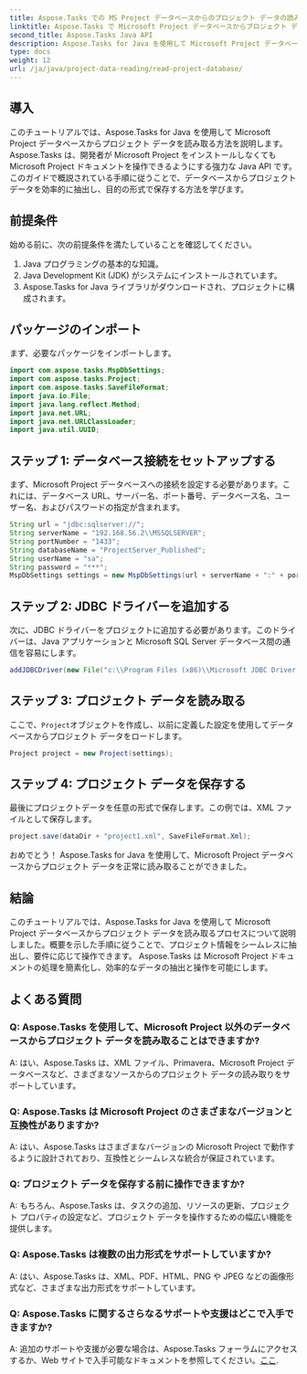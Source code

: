 ```yaml
---
title: Aspose.Tasks での MS Project データベースからのプロジェクト データの読み取り
linktitle: Aspose.Tasks で Microsoft Project データベースからプロジェクト データを読み取る
second_title: Aspose.Tasks Java API
description: Aspose.Tasks for Java を使用して Microsoft Project データベースからプロジェクト データを読み取る方法を学習します。コード例を含むステップバイステップのガイド。
type: docs
weight: 12
url: /ja/java/project-data-reading/read-project-database/
---
```

## 導入
このチュートリアルでは、Aspose.Tasks for Java を使用して Microsoft Project データベースからプロジェクト データを読み取る方法を説明します。 Aspose.Tasks は、開発者が Microsoft Project をインストールしなくても Microsoft Project ドキュメントを操作できるようにする強力な Java API です。このガイドで概説されている手順に従うことで、データベースからプロジェクト データを効率的に抽出し、目的の形式で保存する方法を学びます。
## 前提条件
始める前に、次の前提条件を満たしていることを確認してください。
1. Java プログラミングの基本的な知識。
2. Java Development Kit (JDK) がシステムにインストールされています。
3. Aspose.Tasks for Java ライブラリがダウンロードされ、プロジェクトに構成されます。

## パッケージのインポート
まず、必要なパッケージをインポートします。
```java
import com.aspose.tasks.MspDbSettings;
import com.aspose.tasks.Project;
import com.aspose.tasks.SaveFileFormat;
import java.io.File;
import java.lang.reflect.Method;
import java.net.URL;
import java.net.URLClassLoader;
import java.util.UUID;
```
## ステップ 1: データベース接続をセットアップする
まず、Microsoft Project データベースへの接続を設定する必要があります。これには、データベース URL、サーバー名、ポート番号、データベース名、ユーザー名、およびパスワードの指定が含まれます。
```java
String url = "jdbc:sqlserver://";
String serverName = "192.168.56.2\\MSSQLSERVER";
String portNumber = "1433";
String databaseName = "ProjectServer_Published";
String userName = "sa";
String password = "***";
MspDbSettings settings = new MspDbSettings(url + serverName + ":" + portNumber + ";databaseName=" + databaseName + ";user=" + userName + ";password=" + password);
```
## ステップ 2: JDBC ドライバーを追加する
次に、JDBC ドライバーをプロジェクトに追加する必要があります。このドライバーは、Java アプリケーションと Microsoft SQL Server データベース間の通信を容易にします。
```java
addJDBCDriver(new File("c:\\Program Files (x86)\\Microsoft JDBC Driver 4.0 for SQL Server\\sqljdbc_4.0\\enu\\sqljdbc4.jar"));
```
## ステップ 3: プロジェクト データを読み取る
ここで、`Project`オブジェクトを作成し、以前に定義した設定を使用してデータベースからプロジェクト データをロードします。
```java
Project project = new Project(settings);
```
## ステップ 4: プロジェクト データを保存する
最後にプロジェクトデータを任意の形式で保存します。この例では、XML ファイルとして保存します。
```java
project.save(dataDir + "project1.xml", SaveFileFormat.Xml);
```
おめでとう！ Aspose.Tasks for Java を使用して、Microsoft Project データベースからプロジェクト データを正常に読み取ることができました。

## 結論
このチュートリアルでは、Aspose.Tasks for Java を使用して Microsoft Project データベースからプロジェクト データを読み取るプロセスについて説明しました。概要を示した手順に従うことで、プロジェクト情報をシームレスに抽出し、要件に応じて操作できます。 Aspose.Tasks は Microsoft Project ドキュメントの処理を簡素化し、効率的なデータの抽出と操作を可能にします。
## よくある質問
### Q: Aspose.Tasks を使用して、Microsoft Project 以外のデータベースからプロジェクト データを読み取ることはできますか?
A: はい、Aspose.Tasks は、XML ファイル、Primavera、Microsoft Project データベースなど、さまざまなソースからのプロジェクト データの読み取りをサポートしています。
### Q: Aspose.Tasks は Microsoft Project のさまざまなバージョンと互換性がありますか?
A: はい、Aspose.Tasks はさまざまなバージョンの Microsoft Project で動作するように設計されており、互換性とシームレスな統合が保証されています。
### Q: プロジェクト データを保存する前に操作できますか?
A: もちろん、Aspose.Tasks は、タスクの追加、リソースの更新、プロジェクト プロパティの設定など、プロジェクト データを操作するための幅広い機能を提供します。
### Q: Aspose.Tasks は複数の出力形式をサポートしていますか?
A: はい、Aspose.Tasks は、XML、PDF、HTML、PNG や JPEG などの画像形式など、さまざまな出力形式をサポートしています。
### Q: Aspose.Tasks に関するさらなるサポートや支援はどこで入手できますか?
 A: 追加のサポートや支援が必要な場合は、Aspose.Tasks フォーラムにアクセスするか、Web サイトで入手可能なドキュメントを参照してください。[ここ](https://forum.aspose.com/c/tasks/15).